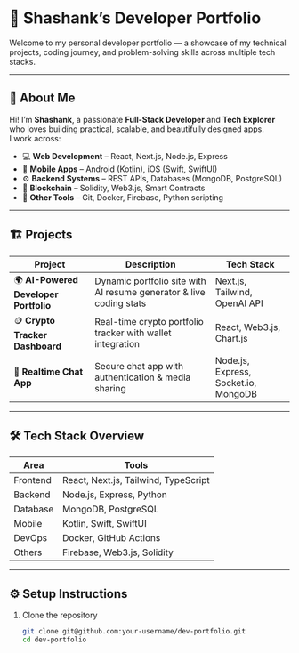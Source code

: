 # 🚀 Shashank’s Developer Portfolio

Welcome to my personal developer portfolio — a showcase of my technical projects, coding journey, and problem-solving skills across multiple tech stacks.

---

## 🧠 About Me

Hi! I’m **Shashank**, a passionate **Full-Stack Developer** and **Tech Explorer** who loves building practical, scalable, and beautifully designed apps.  
I work across:

- 💻 **Web Development** – React, Next.js, Node.js, Express  
- 📱 **Mobile Apps** – Android (Kotlin), iOS (Swift, SwiftUI)  
- ⚙️ **Backend Systems** – REST APIs, Databases (MongoDB, PostgreSQL)  
- 🔗 **Blockchain** – Solidity, Web3.js, Smart Contracts  
- 🧰 **Other Tools** – Git, Docker, Firebase, Python scripting  

---

## 🏗️ Projects

| Project | Description | Tech Stack |
|----------|--------------|-------------|
| 🌍 **AI-Powered Developer Portfolio** | Dynamic portfolio site with AI resume generator & live coding stats | Next.js, Tailwind, OpenAI API |
| 🪙 **Crypto Tracker Dashboard** | Real-time crypto portfolio tracker with wallet integration | React, Web3.js, Chart.js |
| 💬 **Realtime Chat App** | Secure chat app with authentication & media sharing | Node.js, Express, Socket.io, MongoDB |

---

## 🛠️ Tech Stack Overview

| Area | Tools |
|------|-------|
| Frontend | React, Next.js, Tailwind, TypeScript |
| Backend | Node.js, Express, Python |
| Database | MongoDB, PostgreSQL |
| Mobile | Kotlin, Swift, SwiftUI |
| DevOps | Docker, GitHub Actions |
| Others | Firebase, Web3.js, Solidity |

---

## ⚙️ Setup Instructions

1. Clone the repository  
   ```bash
   git clone git@github.com:your-username/dev-portfolio.git
   cd dev-portfolio
